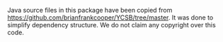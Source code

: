 Java source files in this package have been copied from https://github.com/brianfrankcooper/YCSB/tree/master.
It was done to simplify dependency structure. We do not claim any copyright over this code.